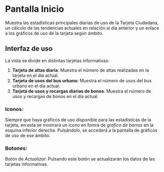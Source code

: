 # Pantalla Inicio

Muestra las estadísticas principales diarias de uso de la Tarjeta Ciudadana, un cálculo de las tendencias actuales en relación al día anterior y un enlace a los gráficos de uso de la tarjeta según ámbito.

## Interfaz de uso
La vista se divide en distintas tarjetas informativas:
1. **Tarjeta de altas diaria**: Muestra el número de altas realizadas en la tarjeta en el día actual.
2. **Tarjeta de usos del bus urbano**: Muestra el número de usos del bus urbano en el día actual.
3. **Tarjeta de usos y recargas diarias de bonos**: Muestra el número de usos y recargas de bonos en el día actual.

### Iconos:
Siempre que haya gráficos de uso disponible para las estadísticas de la tarjeta, en esta se mostrará un icono en fomra de *grafico de barras* en la esquina inferior derecha. Pulsándolo, se accederá a la pantalla de gráficos de uso de ese ámbito.

### Botones:
Botón de *Actualizar*: Pulsando este botón se actualizarán los datos de las tarjetas informativas.
